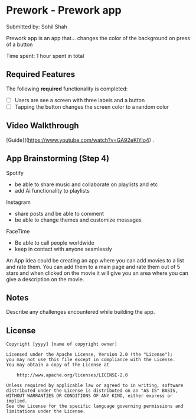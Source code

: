 # Prework - Prework app 

Submitted by: Sohil Shah

Prework app is an app that... changes the color of the background on press of a button

Time spent: 1 hour spent in total

## Required Features

The following **required** functionality is completed:

- [ ] Users are see a screen with three labels and a button
- [ ] Tapping the button changes the screen color to a random color
 
## Video Walkthrough

[Guide]](https://www.youtube.com/watch?v=GA92eKlYio4) .

## App Brainstorming (Step 4)

Spotify
  - be able to share music and collaborate on playlists and etc
  - add Ai functionality to playlists

Instagram
  - share posts and be able to comment
  - be able to change themes and customize messages

FaceTime
   - Be able to call people worldwide
   - keep in contact with anyone seamlessly


An App idea could be creating an app where you can add movies to a list and rate them. You can add them to a main page and rate them out of 5 stars and when clicked on the movie it will give you an area where you can give a description on the movie.

## Notes

Describe any challenges encountered while building the app.

## License

    Copyright [yyyy] [name of copyright owner]

    Licensed under the Apache License, Version 2.0 (the "License");
    you may not use this file except in compliance with the License.
    You may obtain a copy of the License at

        http://www.apache.org/licenses/LICENSE-2.0

    Unless required by applicable law or agreed to in writing, software
    distributed under the License is distributed on an "AS IS" BASIS,
    WITHOUT WARRANTIES OR CONDITIONS OF ANY KIND, either express or implied.
    See the License for the specific language governing permissions and
    limitations under the License.
